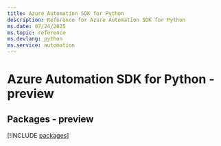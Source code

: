 ```yaml
---
title: Azure Automation SDK for Python
description: Reference for Azure Automation SDK for Python
ms.date: 07/24/2025
ms.topic: reference
ms.devlang: python
ms.service: automation
---
```

# Azure Automation SDK for Python - preview
## Packages - preview
[!INCLUDE [packages](automation-index.md)]